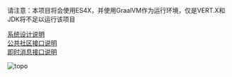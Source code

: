 
请注意：本项目将会使用ES4X，并使用GraalVM作为运行环境，仅是VERT.X和JDK将不足以运行该项目

[系统设计说明](doc/SYSTEM.md)  
[公共社区接口说明](doc/COMMUNITY.md)    
[即时消息接口说明](doc/MESSENGER.md)    

![topo](https://user-images.githubusercontent.com/5525436/60602087-b7e7bc80-9de5-11e9-942f-7c7c46c4ea13.png)    